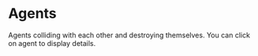 # Agents
Agents colliding with each other and destroying themselves. You can click on agent to display details.
